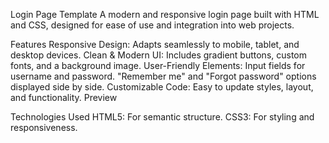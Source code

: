 Login Page Template
A modern and responsive login page built with HTML and CSS, designed for ease of use and integration into web projects.

Features
Responsive Design: Adapts seamlessly to mobile, tablet, and desktop devices.
Clean & Modern UI: Includes gradient buttons, custom fonts, and a background image.
User-Friendly Elements:
Input fields for username and password.
"Remember me" and "Forgot password" options displayed side by side.
Customizable Code: Easy to update styles, layout, and functionality.
Preview

Technologies Used
HTML5: For semantic structure.
CSS3: For styling and responsiveness.
